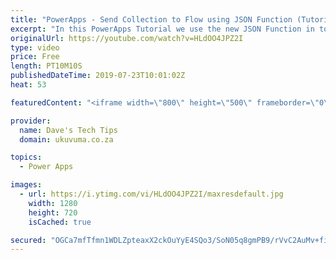 ```yaml
---
title: "PowerApps - Send Collection to Flow using JSON Function (Tutorial)"
excerpt: "In this PowerApps Tutorial we use the new JSON Function in to format a local collection in PowerApps before sending it to Microsoft Flow. Once in Flow, we use the Parse JSON Action to extract the collection data, which opens a myriad of options that can then be formed using this data.  See below docs"
originalUrl: https://youtube.com/watch?v=HLdOO4JPZ2I
type: video
price: Free
length: PT10M10S
publishedDateTime: 2019-07-23T10:01:02Z
heat: 53

featuredContent: "<iframe width=\"800\" height=\"500\" frameborder=\"0\" src=\"https://www.youtube.com/embed/HLdOO4JPZ2I\" allow=\"accelerometer; autoplay; encrypted-media; gyroscope; picture-in-picture\" allowfullscreen></iframe>"

provider:
  name: Dave's Tech Tips
  domain: ukuvuma.co.za

topics:
  - Power Apps

images:
  - url: https://i.ytimg.com/vi/HLdOO4JPZ2I/maxresdefault.jpg
    width: 1280
    height: 720
    isCached: true

secured: "OGCa7mfTfmn1WDLZpteaxX2ckOuYyE4SQo3/SoN05q8gmPB9/rVvC2AuMv+fiShBcZjqbL7Z6M7jcL0SFCYXaTdyL/+L6z0OJGtIvun6Ib2IkmjVpvVJZN03YbGu4VOuQReGzZWxjOiPHvT/RrC1rj3mM0B6TIuArTmRRFgFRPCmCXQOnnsGI4jKQPgVEOZzLU6Qm2MnBD9Mk9S/4vHpJxoaTDvdRigNAxm3G2FL+98/hWg16PNrRVGkAD3zwDH/dzoTJKVZgxjMAt2HDR8ABRLKds4i8WtBc0ph6DeUVZj6vkMuP8lqET0Vfq30Vg4BIwUgzJJ2nJg7rGnRMVUq/drsQlUBAw9ZAN06oeJaYPATZL0wCtY+bLbPl2SCgSeR1y0kzN+vm3S//YQKGDWw+g==;j+vnJ3bwegcmFAWNRGB2BA=="
---
```


